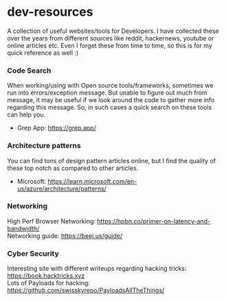 # dev-resources
A collection of useful websites/tools for Developers. I have collected these over the years
from different sources like reddit, hackernews, youtube or online articles etc.
Even I forget these from time to time, so this is for my quick reference as well :)

### Code Search

When working/using with Open source tools/frameworks, sometimes we run into errors/exception message.
But unable to figure out much from message, it may be useful if we look around the code to gather more
info regarding this message. So, in such cases a quick search on these tools can help you.

- Grep App: https://grep.app/

### Architecture patterns
You can find tons of design pattern articles online, but I find the quality of these top notch
as compared to other articles.

- Microsoft: https://learn.microsoft.com/en-us/azure/architecture/patterns/

### Networking
High Perf Browser Networking: https://hpbn.co/primer-on-latency-and-bandwidth/ <br>
Networking guide: https://beej.us/guide/

### Cyber Security
Interesting site with different writeups regarding hacking tricks: https://book.hacktricks.xyz <br>
Lots of Payloads for hacking: https://github.com/swisskyrepo/PayloadsAllTheThings/
